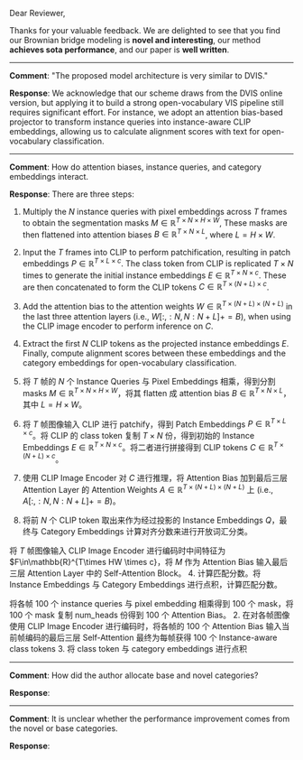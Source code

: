 Dear Reviewer,
    
Thanks for your valuable feedback. We are delighted to see that you find our Brownian bridge modeling is **novel and interesting**, our method **achieves sota performance**, and our paper is **well written**.
****
**Comment**: "The proposed model architecture is very similar to DVIS."

**Response**: We acknowledge that our scheme draws from the DVIS online version, but applying it to build a strong open-vocabulary VIS pipeline still requires significant effort. For instance, we adopt an attention bias-based projector to transform instance queries into instance-aware CLIP embeddings, allowing us to calculate alignment scores with text for open-vocabulary classification.
****
**Comment**: How do attention biases, instance queries, and category embeddings interact.

**Response**: There are three steps:
<!-- 1. 获取 instance queries $Q$。假设视频有 $T$ 帧，每帧都能提取 $N$ 个 instance queries ，进行追踪匹配之后，可以得到整个视频的 instance queries $Q\in\mathbb{R}^{T\times N \times c}$。
2. 获取 instance masks $M$。我们将 instance queries $Q$ 与 pixel embedding 相乘得到 $N$ 个 mask $M\in\mathbb{R}^{T\times N \times H\times W}$ 。
3. 获取 Instance Embeddings $E$。 -->

1. Multiply the $N$ instance queries with pixel embeddings across $T$ frames to obtain the segmentation masks $M\in\mathbb{R}^{T\times N \times H\times W}$, These masks are then flattened into attention biases $B\in\mathbb{R}^{T\times N \times L}$, where $L=H\times W$.
2. Input the $T$ frames into CLIP to perform patchification, resulting in patch embeddings $P\in\mathbb{R}^{T\times L \times c}$. The class token from CLIP is replicated $T\times N$ times to generate the initial instance embeddings $E\in\mathbb{R}^{T\times N \times c}$. These are then concatenated to form the CLIP tokens $C\in\mathbb{R}^{T\times (N + L) \times c}$.
3. Add the attention bias to the attention weights $W\in\mathbb{R}^{T\times (N+L) \times (N+L)}$ in the last three attention layers (i.e., $W[:, :N, N:N+L] += B$), when using the CLIP image encoder to perform inference on $C$. 
4. Extract the first $N$ CLIP tokens as the projected instance embeddings $E$. Finally, compute alignment scores between these embeddings and the category embeddings for open-vocabulary classification.


1. 将 $T$ 帧的 $N$ 个 Instance Queries 与 Pixel Embeddings 相乘，得到分割 masks $M\in\mathbb{R}^{T\times N \times H\times W}$，将其 flatten 成 attention bias $B\in\mathbb{R}^{T\times N \times L}$，其中 $L=H\times W$。
1. 将 $T$ 帧图像输入 CLIP 进行 patchify，得到 Patch Embeddings $P\in\mathbb{R}^{T\times L \times c}$。将 CLIP 的 class token 复制 $T\times N$ 份，得到初始的 Instance Embeddings $E\in\mathbb{R}^{T\times N \times c}$。将二者进行拼接得到 CLIP tokens $C\in\mathbb{R}^{T\times (N + L) \times c}$。
3. 使用 CLIP Image Encoder 对 $C$ 进行推理，将 Attention Bias 加到最后三层 Attention Layer 的 Attention Weights $A\in\mathbb{R}^{T\times (N+L) \times (N+L)}$ 上 (i.e., $A[:, :N, N:N+L] += B$)。
4. 将前 $N$ 个 CLIP token 取出来作为经过投影的 Instance Embeddings $Q$，最终与 Category Embeddings 计算对齐分数来进行开放词汇分类。

将 $T$ 帧图像输入 CLIP Image Encoder 进行编码时中间特征为 $F\in\mathbb{R}^{T\times HW \times c}，将 $M$ 作为 Attention Bias 输入最后三层 Attention Layer 中的 Self-Attention Block。
4. 计算匹配分数。将 Instance Embeddings 与 Category Embeddings 进行点积，计算匹配分数。

将各帧 100 个 instance queries 与 pixel embedding 相乘得到 100 个 mask，将 100 个 mask 复制 num_heads 份得到 100 个 Attention Bias。
2. 在对各帧图像使用 CLIP Image Encoder 进行编码时，将各帧的 100 个 Attention Bias 输入当前帧编码的最后三层 Self-Attention 最终为每帧获得 100 个 Instance-aware class tokens
3. 将 class token 与 category embeddings 进行点积
****
**Comment**: How did the author allocate base and novel categories?

**Response**: 
****
**Comment**: It is unclear whether the performance improvement comes from the novel or base categories.

**Response**: 
